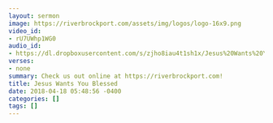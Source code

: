```yaml
---
layout: sermon
image: https://riverbrockport.com/assets/img/logos/logo-16x9.png
video_id:
- rU7UWhp1WG0
audio_id:
- https://dl.dropboxusercontent.com/s/zjho8iau4t1sh1x/Jesus%20Wants%20You%20Blessed.mp3?dl=0
verses:
- none
summary: Check us out online at https://riverbrockport.com!
title: Jesus Wants You Blessed
date: 2018-04-18 05:48:56 -0400
categories: []
tags: []
---
```

